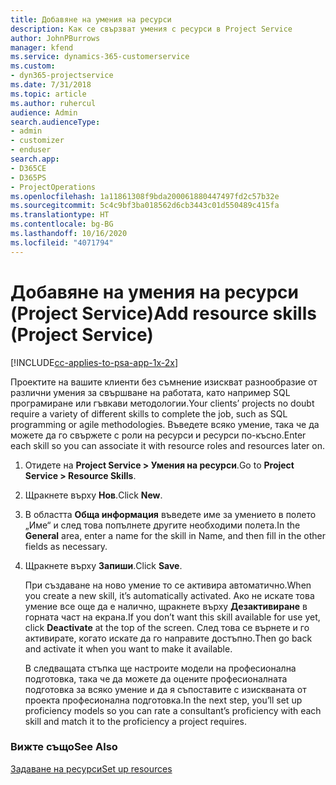 ```yaml
---
title: Добавяне на умения на ресурси
description: Как се свързват умения с ресурси в Project Service
author: JohnPBurrows
manager: kfend
ms.service: dynamics-365-customerservice
ms.custom:
- dyn365-projectservice
ms.date: 7/31/2018
ms.topic: article
ms.author: ruhercul
audience: Admin
search.audienceType:
- admin
- customizer
- enduser
search.app:
- D365CE
- D365PS
- ProjectOperations
ms.openlocfilehash: 1a11861308f9bda200061880447497fd2c57b32e
ms.sourcegitcommit: 5c4c9bf3ba018562d6cb3443c01d550489c415fa
ms.translationtype: HT
ms.contentlocale: bg-BG
ms.lasthandoff: 10/16/2020
ms.locfileid: "4071794"
---
```

# <a name="add-resource-skills-project-service"></a><span data-ttu-id="9325e-103">Добавяне на умения на ресурси (Project Service)</span><span class="sxs-lookup"><span data-stu-id="9325e-103">Add resource skills (Project Service)</span></span>

[!INCLUDE[cc-applies-to-psa-app-1x-2x](../includes/cc-applies-to-psa-app-1x-2x.md)]

<span data-ttu-id="9325e-104">Проектите на вашите клиенти без съмнение изискват разнообразие от различни умения за свършване на работата, като например SQL програмиране или гъвкави методологии.</span><span class="sxs-lookup"><span data-stu-id="9325e-104">Your clients’ projects no doubt require a variety of different skills to complete the job, such as SQL programming or agile methodologies.</span></span> <span data-ttu-id="9325e-105">Въведете всяко умение, така че да можете да го свържете с роли на ресурси и ресурси по-късно.</span><span class="sxs-lookup"><span data-stu-id="9325e-105">Enter each skill so you can associate it with resource roles and resources later on.</span></span>  
  
1. <span data-ttu-id="9325e-106">Отидете на **Project Service > Умения на ресурси**.</span><span class="sxs-lookup"><span data-stu-id="9325e-106">Go to **Project Service > Resource Skills**.</span></span>  
  
2. <span data-ttu-id="9325e-107">Щракнете върху **Нов**.</span><span class="sxs-lookup"><span data-stu-id="9325e-107">Click **New**.</span></span>  
  
3. <span data-ttu-id="9325e-108">В областта **Обща информация** въведете име за умението в полето „Име“ и след това попълнете другите необходими полета.</span><span class="sxs-lookup"><span data-stu-id="9325e-108">In the **General** area, enter a name for the skill in Name, and then fill in the other fields as necessary.</span></span>  
  
4. <span data-ttu-id="9325e-109">Щракнете върху **Запиши**.</span><span class="sxs-lookup"><span data-stu-id="9325e-109">Click **Save**.</span></span>  
  
   <span data-ttu-id="9325e-110">При създаване на ново умение то се активира автоматично.</span><span class="sxs-lookup"><span data-stu-id="9325e-110">When you create a new skill, it’s automatically activated.</span></span> <span data-ttu-id="9325e-111">Ако не искате това умение все още да е налично, щракнете върху **Дезактивиране** в горната част на екрана.</span><span class="sxs-lookup"><span data-stu-id="9325e-111">If you don’t want this skill available for use yet, click **Deactivate** at the top of the screen.</span></span> <span data-ttu-id="9325e-112">След това се върнете и го активирате, когато искате да го направите достъпно.</span><span class="sxs-lookup"><span data-stu-id="9325e-112">Then go back and activate it when you want to make it available.</span></span>  
  
   <span data-ttu-id="9325e-113">В следващата стъпка ще настроите модели на професионална подготовка, така че да можете да оцените професионалната подготовка за всяко умение и да я съпоставите с изискваната от проекта професионална подготовка.</span><span class="sxs-lookup"><span data-stu-id="9325e-113">In the next step, you’ll set up proficiency models so you can rate a consultant’s proficiency with each skill and match it to the proficiency a project requires.</span></span>  
  
### <a name="see-also"></a><span data-ttu-id="9325e-114">Вижте също</span><span class="sxs-lookup"><span data-stu-id="9325e-114">See Also</span></span>  
 [<span data-ttu-id="9325e-115">Задаване на ресурси</span><span class="sxs-lookup"><span data-stu-id="9325e-115">Set up resources</span></span>](../psa/set-up-resources.md)

